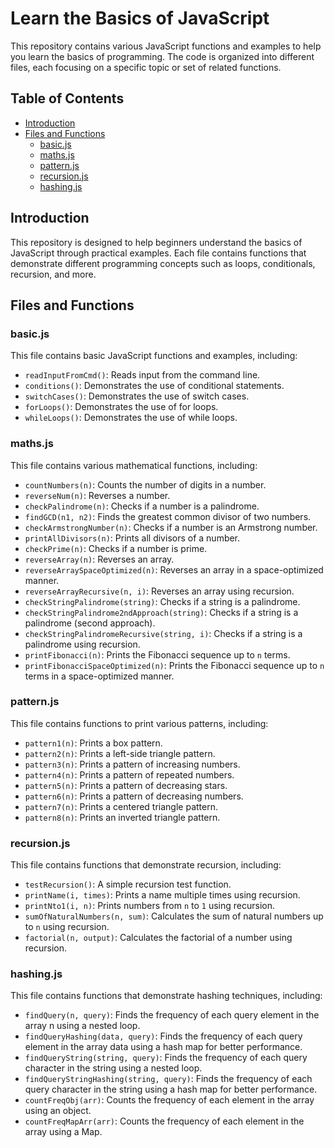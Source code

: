 # Learn the Basics of JavaScript

This repository contains various JavaScript functions and examples to help you learn the basics of programming. The code is organized into different files, each focusing on a specific topic or set of related functions.

## Table of Contents

- [Introduction](#introduction)
- [Files and Functions](#files-and-functions)
  - [basic.js](#basicjs)
  - [maths.js](#mathsjs)
  - [pattern.js](#patternjs)
  - [recursion.js](#recursionjs)
  - [hashing.js](#hashingjs)

## Introduction

This repository is designed to help beginners understand the basics of JavaScript through practical examples. Each file contains functions that demonstrate different programming concepts such as loops, conditionals, recursion, and more.

## Files and Functions

### basic.js

This file contains basic JavaScript functions and examples, including:

- `readInputFromCmd()`: Reads input from the command line.
- `conditions()`: Demonstrates the use of conditional statements.
- `switchCases()`: Demonstrates the use of switch cases.
- `forLoops()`: Demonstrates the use of for loops.
- `whileLoops()`: Demonstrates the use of while loops.

### maths.js

This file contains various mathematical functions, including:

- `countNumbers(n)`: Counts the number of digits in a number.
- `reverseNum(n)`: Reverses a number.
- `checkPalindrome(n)`: Checks if a number is a palindrome.
- `findGCD(n1, n2)`: Finds the greatest common divisor of two numbers.
- `checkArmstrongNumber(n)`: Checks if a number is an Armstrong number.
- `printAllDivisors(n)`: Prints all divisors of a number.
- `checkPrime(n)`: Checks if a number is prime.
- `reverseArray(n)`: Reverses an array.
- `reverseArraySpaceOptimized(n)`: Reverses an array in a space-optimized manner.
- `reverseArrayRecursive(n, i)`: Reverses an array using recursion.
- `checkStringPalindrome(string)`: Checks if a string is a palindrome.
- `checkStringPalindrome2ndApproach(string)`: Checks if a string is a palindrome (second approach).
- `checkStringPalindromeRecursive(string, i)`: Checks if a string is a palindrome using recursion.
- `printFibonacci(n)`: Prints the Fibonacci sequence up to `n` terms.
- `printFibonacciSpaceOptimized(n)`: Prints the Fibonacci sequence up to `n` terms in a space-optimized manner.

### pattern.js

This file contains functions to print various patterns, including:

- `pattern1(n)`: Prints a box pattern.
- `pattern2(n)`: Prints a left-side triangle pattern.
- `pattern3(n)`: Prints a pattern of increasing numbers.
- `pattern4(n)`: Prints a pattern of repeated numbers.
- `pattern5(n)`: Prints a pattern of decreasing stars.
- `pattern6(n)`: Prints a pattern of decreasing numbers.
- `pattern7(n)`: Prints a centered triangle pattern.
- `pattern8(n)`: Prints an inverted triangle pattern.

### recursion.js

This file contains functions that demonstrate recursion, including:

- `testRecursion()`: A simple recursion test function.
- `printName(i, times)`: Prints a name multiple times using recursion.
- `printNto1(i, n)`: Prints numbers from `n` to `1` using recursion.
- `sumOfNaturalNumbers(n, sum)`: Calculates the sum of natural numbers up to `n` using recursion.
- `factorial(n, output)`: Calculates the factorial of a number using recursion.

### hashing.js

This file contains functions that demonstrate hashing techniques, including:

- `findQuery(n, query)`: Finds the frequency of each query element in the array n using a nested loop.
- `findQueryHashing(data, query)`: Finds the frequency of each query element in the array data using a hash map for better performance.
- `findQueryString(string, query)`: Finds the frequency of each query character in the string using a nested loop.
- `findQueryStringHashing(string, query)`: Finds the frequency of each query character in the string using a hash map for better performance.
- `countFreqObj(arr)`: Counts the frequency of each element in the array using an object.
- `countFreqMapArr(arr)`: Counts the frequency of each element in the array using a Map.